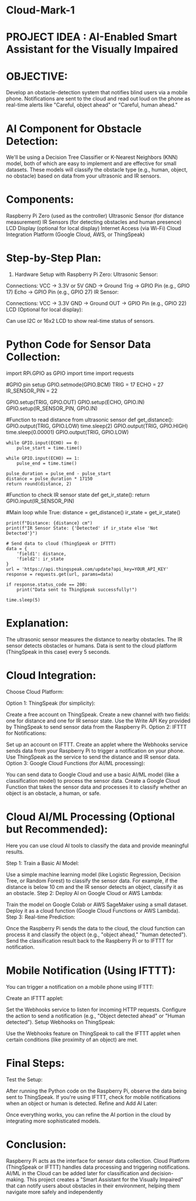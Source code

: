 # Cloud-Mark-1

# PROJECT IDEA : AI-Enabled Smart Assistant for the Visually Impaired

# OBJECTIVE:
Develop an obstacle-detection system that notifies blind users via a mobile phone. Notifications are sent to the cloud and read out loud on the phone as real-time alerts like "Careful, object ahead" or "Careful, human ahead."

# AI Component for Obstacle Detection:
We'll be using a Decision Tree Classifier or K-Nearest Neighbors (KNN) model, both of which are easy to implement and are effective for small datasets. These models will classify the obstacle type (e.g., human, object, no obstacle) based on data from your ultrasonic and IR sensors.

# Components:
Raspberry Pi Zero (used as the controller)
Ultrasonic Sensor (for distance measurement)
IR Sensors (for detecting obstacles and human presence)
LCD Display (optional for local display)
Internet Access (via Wi-Fi)
Cloud Integration Platform (Google Cloud, AWS, or ThingSpeak)

# Step-by-Step Plan:
1. Hardware Setup with Raspberry Pi Zero:
Ultrasonic Sensor:

Connections:
VCC → 3.3V or 5V
GND → Ground
Trig → GPIO Pin (e.g., GPIO 17)
Echo → GPIO Pin (e.g., GPIO 27)
IR Sensor:

Connections:
VCC → 3.3V
GND → Ground
OUT → GPIO Pin (e.g., GPIO 22)
LCD (Optional for local display):

Can use I2C or 16x2 LCD to show real-time status of sensors.

# Python Code for Sensor Data Collection:

import RPi.GPIO as GPIO
import time
import requests

#GPIO pin setup
GPIO.setmode(GPIO.BCM)
TRIG = 17
ECHO = 27
IR_SENSOR_PIN = 22

GPIO.setup(TRIG, GPIO.OUT)
GPIO.setup(ECHO, GPIO.IN)
GPIO.setup(IR_SENSOR_PIN, GPIO.IN)

#Function to read distance from ultrasonic sensor
def get_distance():
    GPIO.output(TRIG, GPIO.LOW)
    time.sleep(2)
    GPIO.output(TRIG, GPIO.HIGH)
    time.sleep(0.00001)
    GPIO.output(TRIG, GPIO.LOW)

    while GPIO.input(ECHO) == 0:
        pulse_start = time.time()

    while GPIO.input(ECHO) == 1:
        pulse_end = time.time()

    pulse_duration = pulse_end - pulse_start
    distance = pulse_duration * 17150
    return round(distance, 2)

#Function to check IR sensor state
def get_ir_state():
    return GPIO.input(IR_SENSOR_PIN)

#Main loop
while True:
    distance = get_distance()
    ir_state = get_ir_state()
    
    print(f"Distance: {distance} cm")
    print(f"IR Sensor State: {'Detected' if ir_state else 'Not Detected'}")

    # Send data to cloud (ThingSpeak or IFTTT)
    data = {
        'field1': distance,
        'field2': ir_state
    }
    url = 'https://api.thingspeak.com/update?api_key=YOUR_API_KEY'
    response = requests.get(url, params=data)

    if response.status_code == 200:
        print("Data sent to ThingSpeak successfully!")

    time.sleep(5)

# Explanation:
The ultrasonic sensor measures the distance to nearby obstacles.
The IR sensor detects obstacles or humans.
Data is sent to the cloud platform (ThingSpeak in this case) every 5 seconds.

# Cloud Integration:
Choose Cloud Platform:

Option 1: ThingSpeak (for simplicity):

Create a free account on ThingSpeak.
Create a new channel with two fields: one for distance and one for IR sensor state.
Use the Write API Key provided by ThingSpeak to send sensor data from the Raspberry Pi.
Option 2: IFTTT for Notifications:

Set up an account on IFTTT.
Create an applet where the Webhooks service sends data from your Raspberry Pi to trigger a notification on your phone.
Use ThingSpeak as the service to send the distance and IR sensor data.
Option 3: Google Cloud Functions (for AI/ML processing):

You can send data to Google Cloud and use a basic AI/ML model (like a classification model) to process the sensor data.
Create a Google Cloud Function that takes the sensor data and processes it to classify whether an object is an obstacle, a human, or safe.

# Cloud AI/ML Processing (Optional but Recommended):
Here you can use cloud AI tools to classify the data and provide meaningful results.

Step 1: Train a Basic AI Model:

Use a simple machine learning model (like Logistic Regression, Decision Tree, or Random Forest) to classify the sensor data.
For example, if the distance is below 10 cm and the IR sensor detects an object, classify it as an obstacle.
Step 2: Deploy AI on Google Cloud or AWS Lambda:

Train the model on Google Colab or AWS SageMaker using a small dataset.
Deploy it as a cloud function (Google Cloud Functions or AWS Lambda).
Step 3: Real-time Prediction:

Once the Raspberry Pi sends the data to the cloud, the cloud function can process it and classify the object (e.g., "object ahead," "human detected").
Send the classification result back to the Raspberry Pi or to IFTTT for notification.

# Mobile Notification (Using IFTTT):
You can trigger a notification on a mobile phone using IFTTT:

Create an IFTTT applet:

Set the Webhooks service to listen for incoming HTTP requests.
Configure the action to send a notification (e.g., "Object detected ahead" or "Human detected").
Setup Webhooks on ThingSpeak:

Use the Webhooks feature on ThingSpeak to call the IFTTT applet when certain conditions (like proximity of an object) are met.

# Final Steps:
Test the Setup:

After running the Python code on the Raspberry Pi, observe the data being sent to ThingSpeak.
If you're using IFTTT, check for mobile notifications when an object or human is detected.
Refine and Add AI Later:

Once everything works, you can refine the AI portion in the cloud by integrating more sophisticated models.

# Conclusion:
Raspberry Pi acts as the interface for sensor data collection.
Cloud Platform (ThingSpeak or IFTTT) handles data processing and triggering notifications.
AI/ML in the Cloud can be added later for classification and decision-making.
This project creates a "Smart Assistant for the Visually Impaired" that can notify users about obstacles in their environment, helping them navigate more safely and independently

